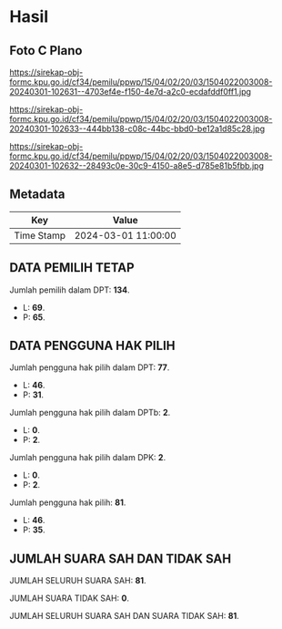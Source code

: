 # Hasil

## Foto C Plano

https://sirekap-obj-formc.kpu.go.id/cf34/pemilu/ppwp/15/04/02/20/03/1504022003008-20240301-102631--4703ef4e-f150-4e7d-a2c0-ecdafddf0ff1.jpg

https://sirekap-obj-formc.kpu.go.id/cf34/pemilu/ppwp/15/04/02/20/03/1504022003008-20240301-102633--444bb138-c08c-44bc-bbd0-be12a1d85c28.jpg

https://sirekap-obj-formc.kpu.go.id/cf34/pemilu/ppwp/15/04/02/20/03/1504022003008-20240301-102632--28493c0e-30c9-4150-a8e5-d785e81b5fbb.jpg


## Metadata

| Key        | Value               |
| ---------- | ------------------- |
| Time Stamp | 2024-03-01 11:00:00 |


## DATA PEMILIH TETAP

Jumlah pemilih dalam DPT: **134**.
 * L: **69**.
 * P: **65**.

## DATA PENGGUNA HAK PILIH

Jumlah pengguna hak pilih dalam DPT: **77**.
 * L: **46**.
 * P: **31**.

Jumlah pengguna hak pilih dalam DPTb: **2**.
 * L: **0**.
 * P: **2**.

Jumlah pengguna hak pilih dalam DPK: **2**.
 * L: **0**.
 * P: **2**.

Jumlah pengguna hak pilih: **81**.
 * L: **46**.
 * P: **35**.

## JUMLAH SUARA SAH DAN TIDAK SAH

JUMLAH SELURUH SUARA SAH: **81**.

JUMLAH SUARA TIDAK SAH: **0**.

JUMLAH SELURUH SUARA SAH DAN SUARA TIDAK SAH: **81**.


